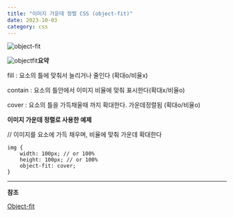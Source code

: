 ```yaml
---
title: "이미지 가운데 정렬 CSS (object-fit)"
date: 2023-10-03
category: css
---
```


![object-fit](/storage/1696326138.png)

![objectfit](/storage/1696326053.png)**요약**

fill : 요소의 틀에 맞춰서 늘리거나 줄인다 (확대o/비율x)

contain : 요소의 틀안에서 이미지 비율에 맞춰 표시한다(확대x/비율o)

cover : 요소의 틀을 가득채울때 까지 확대한다. 가운데정렬됨 (확대o/비율o)

**이미지 가운데 정렬로 사용한 예제**

// 이미지를 요소에 가득 채우며, 비율에 맞춰 가운데 확대한다

```
img {
    width: 100px; // or 100%
    height: 100px; // or 100%
    object-fit: cover;
}
```

---

**참조**

[Object-fit](https://webdir.tistory.com/486)
